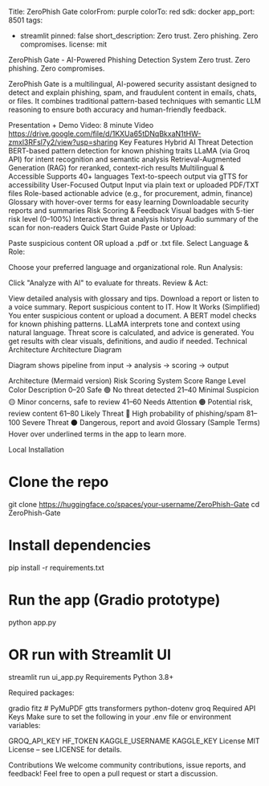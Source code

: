 Title: ZeroPhish Gate 
colorFrom: purple
colorTo: red
sdk: docker
app_port: 8501
tags:
  - streamlit
pinned: false
short_description: Zero trust. Zero phishing. Zero compromises.
license: mit

ZeroPhish Gate - AI-Powered Phishing Detection System
Zero trust. Zero phishing. Zero compromises.

ZeroPhish Gate is a multilingual, AI-powered security assistant designed to detect and explain phishing, spam, and fraudulent content in emails, chats, or files. It combines traditional pattern-based techniques with semantic LLM reasoning to ensure both accuracy and human-friendly feedback.

Presentation + Demo Video: 8 minute Video
https://drive.google.com/file/d/1KXUa65tDNqBkxaN1tHW-zmxl3RFsl7y2/view?usp=sharing
Key Features
Hybrid AI Threat Detection
BERT-based pattern detection for known phishing traits
LLaMA (via Groq API) for intent recognition and semantic analysis
Retrieval-Augmented Generation (RAG) for reranked, context-rich results
Multilingual & Accessible
Supports 40+ languages
Text-to-speech output via gTTS for accessibility
User-Focused Output
Input via plain text or uploaded PDF/TXT files
Role-based actionable advice (e.g., for procurement, admin, finance)
Glossary with hover-over terms for easy learning
Downloadable security reports and summaries
Risk Scoring & Feedback
Visual badges with 5-tier risk level (0–100%)
Interactive threat analysis history
Audio summary of the scan for non-readers
Quick Start Guide
Paste or Upload:

Paste suspicious content OR upload a .pdf or .txt file.
Select Language & Role:

Choose your preferred language and organizational role.
Run Analysis:

Click "Analyze with AI" to evaluate for threats.
Review & Act:

View detailed analysis with glossary and tips.
Download a report or listen to a voice summary.
Report suspicious content to IT.
How It Works (Simplified)
You enter suspicious content or upload a document.
A BERT model checks for known phishing patterns.
LLaMA interprets tone and context using natural language.
Threat score is calculated, and advice is generated.
You get results with clear visuals, definitions, and audio if needed.
Technical Architecture
Architecture Diagram

Diagram shows pipeline from input → analysis → scoring → output

Architecture (Mermaid version)
Risk Scoring System
Score Range	Level	Color	Description
0–20	Safe	🟢	No threat detected
21–40	Minimal Suspicion	🟡	Minor concerns, safe to review
41–60	Needs Attention	🟠	Potential risk, review content
61–80	Likely Threat	🔴	High probability of phishing/spam
81–100	Severe Threat	⚫	Dangerous, report and avoid
Glossary (Sample Terms)
Hover over underlined terms in the app to learn more.

Local Installation
# Clone the repo
git clone https://huggingface.co/spaces/your-username/ZeroPhish-Gate
cd ZeroPhish-Gate

# Install dependencies
pip install -r requirements.txt

# Run the app (Gradio prototype)
python app.py

# OR run with Streamlit UI
streamlit run ui_app.py
Requirements
Python 3.8+

Required packages:

gradio
fitz  # PyMuPDF
gtts
transformers
python-dotenv
groq
Required API Keys
Make sure to set the following in your .env file or environment variables:

GROQ_API_KEY
HF_TOKEN
KAGGLE_USERNAME
KAGGLE_KEY
License
MIT License – see LICENSE for details.

Contributions
We welcome community contributions, issue reports, and feedback! Feel free to open a pull request or start a discussion.
